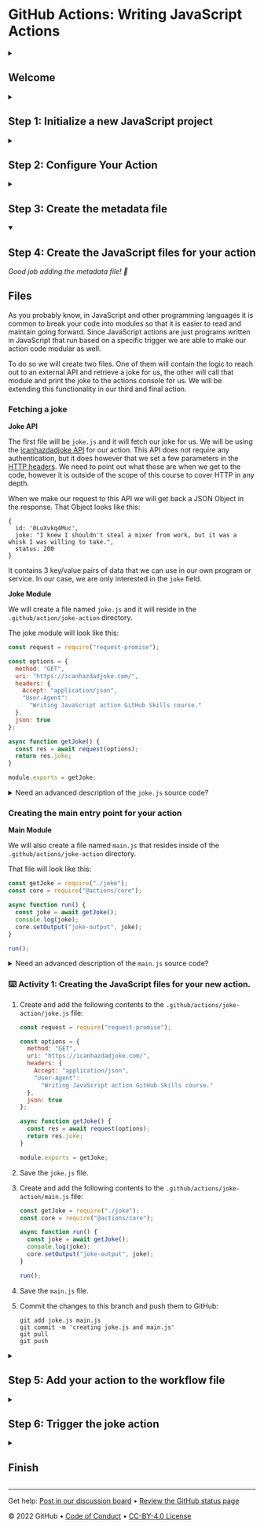 <!--
  <<< Author notes: Header of the course >>>
  Include a 1280×640 image, course name in sentence case, and a concise description in emphasis.
  In your repository settings: enable template repository, add your 1280×640 social image, auto delete head branches.
  Next to "About", add description & tags; disable releases, packages, & environments.
  Add your open source license, GitHub uses Creative Commons Attribution 4.0 International.
-->

# GitHub Actions: Writing JavaScript Actions

<!--
  <<< Author notes: Start of the course >>>
  Include start button, a note about Actions minutes,
  and tell the learner why they should take the course.
  Each step should be wrapped in <details>/<summary>, with an `id` set.
  The start <details> should have `open` as well.
  Do not use quotes on the <details> tag attributes.
-->

<details id=0>
<summary><h2>Welcome</h2></summary>

Write your own GitHub JavaScript Action and automate customized tasks unique to your workflow.

- **Who is this for**: Developers, GitHub users, users new to Git, students, managers, and for teams.
- **What you'll learn**: How to consume actions within a workflow file, create custom JavaScript based actions and publish your newly created action to the marketplace.
- **Prerequisites**: Before you start, you should be familiar with GitHub, GitHub Actions, and Continuous Integration with GitHub Actions.
- **How long**: This course is 6 steps long and takes about 1 to 2 hours to be completed.

## How to start this course

1. Right-click **Start course** and open the link in a new tab.
   <br />[![start-course](https://user-images.githubusercontent.com/1221423/218596841-0645fe1a-4aaf-4f51-9ab3-8aa2d3fdd487.svg)](https://github.com/skills/writing-javacript-actions/generate)
2. In the new tab, follow the prompts to create a new repository.
   - For owner, choose your personal account or an organization to host the repository.
   - We recommend creating a public repository—private repositories will [use Actions minutes](https://docs.github.com/en/billing/managing-billing-for-github-actions/about-billing-for-github-actions).
   ![Create a new repository](https://user-images.githubusercontent.com/1221423/218594143-e60462b6-9f2a-4fa3-80de-063ac5429aab.png)
3. After your new repository is created, wait about 20 seconds, then refresh the page. Follow the step-by-step instructions in the new repository's README.

</details>

<!--
  <<< Author notes: Step 1 >>>
  Choose 3-5 steps for your course.
  The first step is always the hardest, so pick something easy!
  Link to docs.github.com for further explanations.
  Encourage users to open new tabs for steps!
-->

<details id=1>

<summary><h2> Step 1: Initialize a new JavaScript project</h2></summary>

_Welcome to the course :tada:_

### Configuring a workflow

Actions are enabled on your repository by default, but we still have to tell our repository to use them. We do this by creating a workflow file in our repository.

A **workflow** file can be thought of as the recipe for automating a task. They house the start to finish instructions, in the form of `jobs` and `steps`, for what should happen based on specific triggers.

Your repository can contain multiple **workflow** files that carry out a wide variety of tasks. It is important to consider this when deciding on a name for your **workflow**. The name you choose should reflect the tasks being performed.

_In our case, we will use this one **workflow** file for many things, which leads us to break this convention for teaching purposes._

Read more about [workflows](https://help.github.com/en/actions/automating-your-workflow-with-github-actions/configuring-a-workflow#choosing-the-type-of-actions-for-your-workflow)

## On to your development environment

Our JavaScript actions are going to leverage the [GitHub ToolKit](https://github.com/actions/toolkit) for developing GitHub Actions.

This is an external library that we will install using `npm` which means that you will need [Node.js](https://nodejs.org/) installed.

We find writing actions to be easier from a local environment vs trying to do everything right here in the repository. Doing these steps locally allows you to use the editor of your choice so that you have all the extensions and snippets you are used to when writing code.

If you do not have a preferred environment then we suggest following along exactly as you see on the screen, which means you'll need to install [Visual Studio Code](https://code.visualstudio.com/).

## Don't forget to set up your workstation

Most of your work going forward will take place away from your Skills repository, so before continuing with the course ensure you have the following installed on your **local machine**.

1. [ ] [Node.js](https://nodejs.org)
2. [ ] [Visual Studio Code](https://code.visualstudio.com/) or your editor of choice
3. [ ] [Git](https://git-scm.com/)
  
### :keyboard: Activity 1: Initialize a new JavaScript project

Once you have the necessary tools installed locally, follow these steps to begin creating your first action.

1. Open the **Terminal** (Mac and Linux) or **Command Prompt** (Windows) on your local machine
2. Clone your Skills repo to your local machine:
   ```shell
   git clone <this repository URL>.git
   ```
3. Navigate to the folder you just cloned:
   ```shell
   cd <local folder with cloned repo>
   ```
4. We are using branch called `main`. 
   ```shell
   git switch main
   ```
5. Create a new folder for our actions files:
   ```shell
   mkdir -p .github/actions/joke-action
   ```
6. Navigate to the `joke-action` folder you just created:
   ```shell
   cd .github/actions/joke-action
   ```
7. Initialize a new project:
   ```shell
   npm init -y
   ```
8. Install the **request**, **request-promise** and **@actions/core** dependencies using `npm` from the [GitHub ToolKit] (https://github.com/actions/toolkit):
   ```shell
   npm install --save request request-promise @actions/core
   ```
9. Commit those newly added files,we will remove the need to upload **node_modules** in a later step:
   ```shell
   git add .
   git commit -m 'add project dependencies'
   ```
10. Push your changes to your repository:
    ```shell
    git push
    ```
11. Wait about 20 seconds then refresh this page for the next step.

</details>
  
<details id=2>
<summary><h2> Step 2: Configure Your Action</h2></summary>

_Let's keep going! :bike:_

### Excellent!
  
Now that we have the custom action pre-requisites, let us create **joke-action** action.

### :keyboard: Activity 1: Configure Your Action

All of the following steps take place inside of the `.github/actions/joke-action` directory.

We will start with using the parameters that are **required** and later implement some optional parameters as our action evolves.

1. Create a new file in: `.github/actions/joke-action/action.yml`
2. Add the following contents to the `.github/actions/joke-action/action.yml` file:
   ```yaml
   name: "my joke action"

   description: "use an external API to retrieve and display a joke"

   runs:
     using: "node16"
     main: "main.js"
   ```
3. Save the `action.yml` file
4. Commit the changes and push them to the `main` branch:
   ```shell
   git add action.yml
   git commit -m 'create action.yml'
   git pull
   git push
   ```
5. Wait about 20 seconds then refresh this page for the next step.

</details>
  
<details id=3>
<summary><h2> Step 3: Create the metadata file</h2></summary>

_Nice working configuring your action :smile:_

## Action metadata

Every GitHub Action that we write needs to be accompanied by a metadata file. This file has a few rules to it, as are indicated below:

- Filename **must** be `action.yml`.
- Required for both Docker container and JavaScript actions.
- Written in YAML syntax.

This file defines the following information about your action:

| Parameter   | Description                                                                                                                                            |      Required      |
| ----------- | ------------------------------------------------------------------------------------------------------------------------------------------------------ | :----------------: |
| Name        | The name of your action. Helps visually identify the actions in a job.                                                                                 | :white_check_mark: |
| Description | A summary of what your action does.                                                                                                                    | :white_check_mark: |
| Inputs      | Input parameters allow you to specify data that the action expects to use during runtime. These parameters become environment variables in the runner. |        :x:        |
| Outputs     | Specifies the data that subsequent actions can use later in the workflow after the action that defines these outputs has run.                          |        :x:        |
| Runs        | The command to run when the action executes.                                                                                                           | :white_check_mark: |
| Branding    | You can use a color and Feather icon to create a badge to personalize and distinguish your action in GitHub Marketplace.                               |        :x:        |

---

Read more about [Action metadata](https://help.github.com/en/actions/automating-your-workflow-with-github-actions/metadata-syntax-for-github-actions)

### :keyboard: Activity 1: Create the metadata file
  
All of the following steps take place inside of the `.github/actions/joke-action` directory.

Our action does not require much metadata for it to run correctly. We will not be accepting any inputs, we will however be setting a single output this time.

1. Update the action metadata file `.github/actions/joke-action/action.yml` with the following content:
   ```yaml
   name: "my joke action"

   description: "use an external API to retrieve and display a joke"

   outputs:
     joke-output:
       description: The resulting joke from the icanhazdadjokes API

   runs:
     using: "node16"
     main: "main.js"
   ```
2. Save the `action.yml` file
3. Commit the changes and push them to GitHub:
   ```shell
   git add action.yml
   git commit -m 'add metadata for the joke action'
   git pull
   git push
   ```
4. Wait about 20 seconds then refresh this page for the next step.

</details>
  
<details id=4 open>
<summary><h2> Step 4: Create the JavaScript files for your action</h2></summary>

_Good job adding the metadata file! :dancer:_

## Files

As you probably know, in JavaScript and other programming languages it is common to break your code into modules so that it is easier to read and maintain going forward. Since JavaScript actions are just programs written in JavaScript that run based on a specific trigger we are able to make our action code modular as well.

To do so we will create two files. One of them will contain the logic to reach out to an external API and retrieve a joke for us, the other will call that module and print the joke to the actions console for us. We will be extending this functionality in our third and final action.

### Fetching a joke

**Joke API**


The first file will be `joke.js` and it will fetch our joke for us. We will be using the [icanhazdadjoke API](https://icanhazdadjoke.com/api) for our action. This API does not require any authentication, but it does however that we set a few parameters in the [HTTP headers](https://developer.mozilla.org/en-US/docs/Web/HTTP/Headers). We need to point out what those are when we get to the code, however it is outside of the scope of this course to cover HTTP in any depth.

When we make our request to this API we will get back a JSON Object in the response. That Object looks like this:

```
{
  id: '0LuXvkq4Muc',
  joke: "I knew I shouldn't steal a mixer from work, but it was a whisk I was willing to take.",
  status: 200
}
```

It contains 3 key/value pairs of data that we can use in our own program or service. In our case, we are only interested in the `joke` field.

**Joke Module**

We will create a file named `joke.js` and it will reside in the `.github/action/joke-action` directory.

The joke module will look like this:

```javascript
const request = require("request-promise");

const options = {
  method: "GET",
  uri: "https://icanhazdadjoke.com/",
  headers: {
    Accept: "application/json",
    "User-Agent":
      "Writing JavaScript action GitHub Skills course."
  },
  json: true
};

async function getJoke() {
  const res = await request(options);
  return res.joke;
}

module.exports = getJoke;
```

<details><summary>Need an advanced description of the <code>joke.js</code> source code?</summary>
We first bring in the `request-promise` library that we installed earlier using `npm`.

Next we define a set of `options` that the `request-promise` library will use when it makes the request.

Read more about [request-promise](https://github.com/request/request-promise/)

Inside of the `options` block we add a key named `headers`. This defines the HTTP headers that the **icanhazdadjoke** API expects in each request that comes it's way.

**icanhazdadjoke** cares the most about the keys, **Accept** and **User-Agent**, so we need to make sure we fill them in.

Next we define an **asynchronous JavaScript function** to make the request for us, storing the JSON Object that is returned in a variable named `res`.

Lastly, we `return` the `res.joke` which is only the value associated with the `joke` key of the JSON Object. This value will be random every time our action runs because of how we are interacting with the **icanhazdadjoke** API.

This file finishes up by exporting the newly created function so that we can use it in our `main.js` file.
  
</details>

### Creating the main entry point for your action

**Main Module**

We will also create a file named `main.js` that resides inside of the `.github/actions/joke-action` directory.

That file will look like this:

```javascript
const getJoke = require("./joke");
const core = require("@actions/core");

async function run() {
  const joke = await getJoke();
  console.log(joke);
  core.setOutput("joke-output", joke);
}

run();
```

<details><summary>Need an advanced description of the <code>main.js</code> source code?</summary>
Like we did in the `joke.js` file, we are first going to bring in our dependencies. Only this time, our dependencies include something we wrote! To do that we simply use `require()` to point to the location of the file we wish to bring in.

We also bring in `@actions/core` so that we can set the output of our action.

Next we write another **asynchronous JavaScript function** that stores the return value of `getJoke()` in a variable called **joke**.

Then we log the joke to the console.

Finally we finish the function with by setting the contents of the joke as the value of the `joke-output` output parameter. We will use this output later in the course.
_Don't forget to call the `run()` function._

</details>
  
### :keyboard: Activity 1: Creating the JavaScript files for your new action.

1. Create and add the following contents to the `.github/actions/joke-action/joke.js` file:

   ```javascript
   const request = require("request-promise");

   const options = {
     method: "GET",
     uri: "https://icanhazdadjoke.com/",
     headers: {
       Accept: "application/json",
       "User-Agent":
         "Writing JavaScript action GitHub Skills course."
     },
     json: true
   };

   async function getJoke() {
     const res = await request(options);
     return res.joke;
   }

   module.exports = getJoke;
   ```

2. Save the `joke.js` file.
3. Create and add the following contents to the `.github/actions/joke-action/main.js` file:

   ```javascript
   const getJoke = require("./joke");
   const core = require("@actions/core");

   async function run() {
     const joke = await getJoke();
     console.log(joke);
     core.setOutput("joke-output", joke);
   }

   run();
   ```

4. Save the `main.js` file.
5. Commit the changes to this branch and push them to GitHub:
   ```shell
   git add joke.js main.js
   git commit -m 'creating joke.js and main.js'
   git pull
   git push
   ```

</details>
  
<details id=5>
<summary><h2> Step 5: Add your action to the workflow file</h2></summary>

_Great job! :tada:_
  
All of the following steps will add the action to the workflow file that’s already in the repo [`my-workflow.yml` file](/.github/workflows/my-workflow.yml)
  
### :keyboard: Activity 1: Edit the custom action at the bottom of the workflow file.

```yaml
      - name: ha-ha
        uses: ./.github/actions/joke-action
```

Here is what the full file should look like (we’re using issues instead of the pull request event and removing the reference to the hello world action.) 

```yaml
name: JS Actions

on:
  issues:
    types: [labeled]

jobs:
  action:
    if: ${{ !github.event.repository.is_template }}
    runs-on: ubuntu-latest

    steps:
      - uses: actions/checkout@v3
      - name: ha-ha
        uses: ./.github/actions/joke-action

```

You can make these changes in your repository by opening [`my-workflow.yml`](/.github/workflows/my-workflow.yml) in another browser tab and [editing the file directly](https://docs.github.com/en/repositories/working-with-files/managing-files/editing-files). Make sure to select the `Commit directly to the main branch` option.

</details>
  
<details id=6>

<summary><h2> Step 6: Trigger the joke action</h2></summary>

_Great job! :heart:_

Everything is all set up and now we are ready to start laughing. You will find you have some joke related labels available to you in this repository. You don't have to use them, any label will trigger our workflow, but the easiest way to follow along would be to use suggested labels.

### Trigger a joke

1. Open issue #1 in the "Issues tab"
2. Apply the `first-joke` label to the issue
3. Wait a few seconds and then apply the `second-joke` label to the issue
4. Check the `JS Actions` workflow results on the "Actions tab"
 
</details>

<details id=X>
<summary><h2>Finish</h2></summary>

<img src=https://octodex.github.com/images/poptocat_v2.png alt=celebrate width=300 align=right>

### Congratulations, you've completed this course! 

In this course, you've learned a lot about developing custom actions using JavaScript and Actions Toolkit.

## Publishing your actions

Publishing your actions is a great way to help others in your team and across the GitHub community. Although actions do not need to be published to be consumed, by adding them to the marketplace you make them easier to find.

Some notable actions you will find on the marketplace are:

- [Actions for Discord](https://github.com/marketplace/actions/actions-for-discord)
- [GitHub Action for Slack](https://github.com/marketplace/actions/github-action-for-slack)
- [Jekyll action](https://github.com/marketplace/actions/jekyll-action)
- [Run Jest](https://github.com/marketplace/actions/run-jest)

And that just scratches the surface of the 1600+ and counting actions you will find on the marketplace 

Follow [this guide](https://help.github.com/en/actions/automating-your-workflow-with-github-actions/publishing-actions-in-github-marketplace#publishing-an-action) to learn how to publish your actions to the GitHub Marketplace
  
### What's next?

- [Take another GitHub Skills course](https://github.com/githubskills).
- [Read the GitHub Getting Started docs](https://docs.github.com/en/get-started).
- To find projects to contribute to, check out [GitHub Explore](https://github.com/explore).

</details>

---

Get help: [Post in our discussion board](https://github.com/skills/.github/discussions) &bull; [Review the GitHub status page](https://www.githubstatus.com/)

&copy; 2022 GitHub &bull; [Code of Conduct](https://www.contributor-covenant.org/version/2/1/code_of_conduct/code_of_conduct.md) &bull; [CC-BY-4.0 License](https://creativecommons.org/licenses/by/4.0/legalcode)

